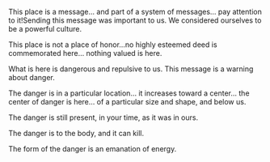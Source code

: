 This place is a message… and part of a system of messages… pay attention to it!Sending this message was important to us. We considered ourselves to be a powerful culture.

This place is not a place of honor…no highly esteemed deed is commemorated here… nothing valued is here.

What is here is dangerous and repulsive to us. This message is a warning about danger.

The danger is in a particular location… it increases toward a center… the center of danger is here… of a particular size and shape, and below us.

The danger is still present, in your time, as it was in ours.

The danger is to the body, and it can kill.

The form of the danger is an emanation of energy.

